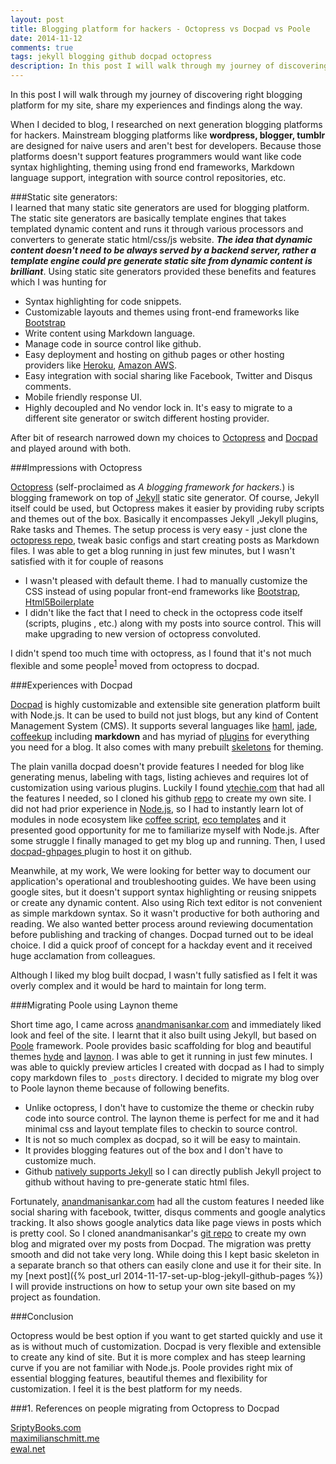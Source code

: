 ```yaml
---
layout: post
title: Blogging platform for hackers - Octopress vs Docpad vs Poole
date: 2014-11-12
comments: true
tags: jekyll blogging github docpad octopress
description: In this post I will walk through my journey of discovering right blogging platform for my site, share my experiences and findings along the way. Mainstream blogging platforms like wordpress, blogger, tumblr aren't best for developers. I learned that many static site generators are used for blogging platform.
---
```


In this post I will walk through my journey of discovering right blogging platform for my site, share my experiences and findings along the way.
 
When I decided to blog, I researched on next generation blogging platforms for hackers. 
Mainstream blogging platforms like **wordpress, blogger, tumblr** are designed for naive users and aren't best for developers. 
Because those platforms doesn't support features programmers would want like code syntax highlighting, theming using frond end frameworks, 
Markdown language support, integration with source control repositories, etc.

###Static site generators:
<br>
I learned that many static site generators are used for blogging platform. The static site generators are basically template engines 
that takes templated dynamic content and runs it through various processors and converters to generate static html/css/js website. 
***The idea that dynamic content doesn't need to be always served by a backend server, rather a template engine could pre generate 
static site from dynamic content is brilliant***. Using static site generators provided these benefits and features which I was hunting for

+ Syntax highlighting for code snippets.
+ Customizable layouts and themes using front-end frameworks like [Bootstrap](http://getbootstrap.com/)
+ Write content using Markdown language.
+ Manage code in source control like github.
+ Easy deployment and hosting on github pages or other hosting providers like [Heroku](https://www.heroku.com/), [Amazon AWS](http://aws.amazon.com/).
+ Easy integration with social sharing like Facebook, Twitter and Disqus comments.
+ Mobile friendly response UI.
+ Highly decoupled and No vendor lock in. It's easy to migrate to a different site generator or switch different hosting provider. 
 
After bit of research narrowed down my choices to [Octopress](http://octopress.org/) and [Docpad](https://docpad.org/) and played around with both.

###Impressions with Octopress

[Octopress](http://octopress.org/) (self-proclaimed as *A blogging framework for hackers.*) is blogging framework on top of [Jekyll](http://jekyllrb.com/) static site generator. 
Of course, Jekyll itself could be used, but Octopress makes it easier by providing ruby scripts and themes out of the box. 
Basically it encompasses Jekyll ,Jekyll plugins, Rake tasks and Themes. The setup process is very easy - just clone the [octopress repo](https://github.com/imathis/octopress),
tweak basic configs and start creating posts as Markdown files. I was able to get a blog running in just few minutes, 
but I wasn't satisfied with it for couple of reasons

+ I wasn't pleased with default theme. I had to manually customize the CSS instead of using popular front-end frameworks 
like [Bootstrap](http://getbootstrap.com/), [Html5Boilerplate](http://html5boilerplate.com/)
+ I didn't like the fact that I need to check in the octopress code itself (scripts, plugins , etc.) along with my posts into source control. This will make upgrading to new version of octopress convoluted.

I didn't spend too much time with octopress, as I found that it's not much flexible and some people<sup><a href="#1.-references-on-people-migrating-from-octopress-to-docpad">1</a></sup> moved from octopress to docpad.

###Experiences with Docpad

[Docpad](https://docpad.org/) is highly customizable and extensible site generation platform built with Node.js. 
It can be used to build not just blogs, but any kind of Content Management System (CMS). It supports several languages like 
[haml](http://haml.info/), [jade](http://jade-lang.com/), [coffeekup](http://coffeekup.org/) including **markdown** and 
has myriad of [plugins](https://docpad.org/docs/plugins) for everything you need for a blog.
It also comes with many prebuilt [skeletons](https://docpad.org/docs/skeletons) for theming.

The plain vanilla docpad doesn't provide features I needed for blog like generating menus, labeling with tags, listing achieves
and requires lot of customization using various plugins. Luckily I found [ytechie.com](http://www.ytechie.com/) that had all the features I needed,
so I cloned his github [repo](https://github.com/ytechie/ytechie-docpad) to create my own site. 
I did not had prior experience in [Node.js](http://nodejs.org/), so I had to instantly learn lot of modules in node ecosystem like 
[coffee script](http://coffeescript.org/), [eco templates](https://github.com/sstephenson/eco) and it presented good opportunity for me to familiarize myself with Node.js.
After some struggle I finally managed to get my blog up and running. 
Then, I used [docpad-ghpages ](https://github.com/docpad/docpad-plugin-ghpages) plugin to host it on github. 

Meanwhile, at my work, We were looking for better way to document our application's operational and troubleshooting guides. 
We have been using google sites, but it doesn't support syntax highlighting or reusing snippets or create any dynamic content. 
Also using Rich text editor is not convenient as simple markdown syntax. So it wasn't productive for both authoring and reading. 
We also wanted better process around reviewing documentation before publishing and tracking of changes.
Docpad turned out to be ideal choice. I did a quick proof of concept for a hackday event and it received huge acclamation from colleagues.

Although I liked my blog built docpad, I wasn't fully satisfied as I felt it was overly complex and it would be hard to maintain for long term.

###Migrating Poole using Laynon theme

Short time ago, I came across [anandmanisankar.com](http://anandmanisankar.com/) and immediately liked look and feel of the site. 
I learnt that it also built using Jekyll, but based on [Poole](http://getpoole.com/) framework. 
Poole provides basic scaffolding for blog and beautiful themes [hyde](http://hyde.getpoole.com/) and [laynon](http://lanyon.getpoole.com/). 
I was able to get it running in just few minutes. I was able to quickly preview articles I created with docpad as I had to simply copy markdown files to `_posts` directory. 
I decided to migrate my blog over to Poole laynon theme because of following benefits.

+ Unlike octopress, I don't have to customize the theme or checkin ruby code into source control. The laynon theme is perfect for me and it had minimal css and layout template files to checkin to source control.
+ It is not so much complex as docpad, so it will be easy to maintain.
+ It provides blogging features out of the box and I don't have to customize much.
+ Github [natively supports Jekyll](https://help.github.com/articles/using-jekyll-with-pages/) so I can directly publish Jekyll project to github without having to pre-generate static html files. 

Fortunately, [anandmanisankar.com](http://anandmanisankar.com/) had all the custom features I needed like social sharing with facebook, 
twitter, disqus comments and google analytics tracking. It also shows google analytics data like page views in posts which is pretty cool. 
So I cloned anandmanisankar's [git repo](https://github.com/msanand/msanand.github.io) to create my own blog and migrated over my posts from Docpad. 
The migration was pretty smooth and did not take very long. While doing this I kept basic skeleton in a separate branch so that others can easily clone and use it for their site. 
In my [next post]({% post_url 2014-11-17-set-up-blog-jekyll-github-pages %}) I will provide instructions on how to setup your own site based on my project as foundation.


###Conclusion

Octopress would be best option if you want to get started quickly and use it as is without much of customization. 
Docpad is very flexible and extensible to create any kind of site. But it is more complex and has steep learning curve if you are not familiar with Node.js.
Poole provides right mix of essential blogging features, beautiful themes and flexibility for customization. I feel it is the best platform for my needs.


###1. References on people migrating from Octopress to Docpad

[SriptyBooks.com](http://blog.scriptybooks.com/from-jekyll-octopress-to-docpad/)<br/>
[maximilianschmitt.me](http://maximilianschmitt.me/posts/from-wordpress-to-octopress-to-docpad/)<br/>
[ewal.net](http://www.ewal.net/2013/10/08/blogging-with-docpad/)

